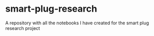 # smart-plug-research
A repository with all the notebooks I have created for the smart plug research project
